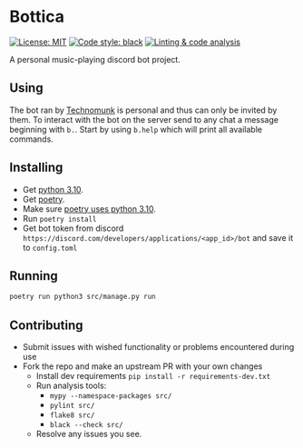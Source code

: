 # Bottica

[![License: MIT](https://img.shields.io/badge/License-MIT-yellow.svg)](https://opensource.org/licenses/MIT)
[![Code style: black](https://img.shields.io/badge/code%20style-black-000000.svg)](https://github.com/psf/black)
[![Linting & code analysis](https://github.com/technomunk/bottica/actions/workflows/lint.yml/badge.svg)](https://github.com/technomunk/bottica/actions/workflows/lint.yml)

A personal music-playing discord bot project.

## Using

The bot ran by [Technomunk](https://github.com/technomunk) is personal and thus can only be invited
by them. To interact with the bot on the server send to any chat a message beginning with `b.`.
Start by using `b.help` which will print all available commands.

## Installing

- Get [python 3.10](https://www.python.org/downloads/).
- Get [poetry](https://python-poetry.org/docs/#installation).
- Make sure [poetry uses python 3.10](https://python-poetry.org/docs/managing-environments/#switching-between-environments).
- Run `poetry install`
- Get bot token from discord `https://discord.com/developers/applications/<app_id>/bot` and save it to `config.toml`

## Running

```sh
poetry run python3 src/manage.py run
```

## Contributing

- Submit issues with wished functionality or problems encountered during use
- Fork the repo and make an upstream PR with your own changes
  + Install dev requirements `pip install -r requirements-dev.txt`
  + Run analysis tools:
    * `mypy --namespace-packages src/`
    * `pylint src/`
    * `flake8 src/`
    * `black --check src/`
  + Resolve any issues you see.
